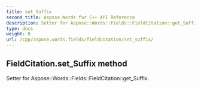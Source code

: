 ```yaml
---
title: set_Suffix
second_title: Aspose.Words for C++ API Reference
description: Setter for Aspose::Words::Fields::FieldCitation::get_Suffix. 
type: docs
weight: 0
url: /cpp/aspose.words.fields/fieldcitation/set_suffix/
---
```

## FieldCitation.set_Suffix method


Setter for Aspose::Words::Fields::FieldCitation::get_Suffix. 

